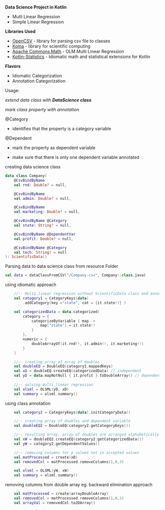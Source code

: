 **Data Science Project in Kotlin**
* Mutli Linear Regression
* Simple  Linear Regression

**Libraries Used**
* [OpenCSV](http://opencsv.sourceforge.net/) - library for parsing csv file to classes
* [Koma](https://github.com/kyonifer/koma) - library for scientific computing
* [Apache Commons Math](http://commons.apache.org/proper/commons-math/) - OLM Multi Linear Regression
* [Kotlin-Statistics](https://github.com/thomasnield/kotlin-statistics) - Idiomatic math and statistical extensions for Kotlin   

**Flavors**
* Idiomatic Categorization
* Annotation Categorization

Usage:

*extend data class with **DataScience class***

*mark class property with annotation*

@Category 
- identifies that the property is a category variable

@Dependent 
- mark the property as dependent variable

- make sure that there is only one dependent variable annotated

creating data science class
```kotlin
data class Company(
    @CsvBindByName
    val rnd: Double? = null,

    @CsvBindByName
    val admin: Double? = null,

    @CsvBindByName
    val marketing: Double? = null,

    @CsvBindByName @Category
    val state: String? = null,

    @CsvBindByName @DependentVar
    val profit: Double? = null,

    @CsvBindByName @Category
    val tech: String? = null
): ScientificData()
```

Parsing data to data science class from resource Folder
```kotlin
val data = dataClassFromCSV("/Company.csv", Company::class.java)
```

using idiomatic approach
```kotlin
    //-- Multi linear regression without ScientificData class and annotation
    val category1 = CategoryKeys(data)
        .addCategory(key ="state", cat = {it.state!!} )

    val categorizedData = data.categorized(
        category = {
            categorizeByVariable { map ->
                map["state"] = it.state!!
            }
        },
        numeric = {
            doubleArrayOf(it.rnd!!, it.admin!!, it.marketing!!)
        }
    )

    //-- creating array of array of doubles
    val doubleEQ = DoubleEQ(category1.mappedKeys)
    val xD = doubleEQ.createEQ(categorizedData) // independent
    val yD = data.mapNotNull { it.profit }.toDoubleArray() // dependent
    
    //-- solving multi linear regression
    val olsml = OLSML(yD, xD)
    val summary = olsml.summary()
```
using class annotation
```kotlin
    val category2 = CategoryKeys(data).initCategoryData()

    //-- creating array of doubles and dependent variable
    val doubleEQ2 = DoubleEQ(category2.getCategoryKeys())

    //-- resulting array, array of doubles are arranged alphabetically according to data class property name
    val xW = doubleEQ2.createEQ(category2.getCategorizedData())
    val yW = category2.getDependentValues()

    //-- removing columns for p values not in accepted values
    val matProcessed = create(xD)
    val removedCol = matProcessed.removeColumns(1,0,3)

    val olsml = OLSML(yW, xW)
    val summary = olsml.summary()
```
removing columns from double array eg. backward elimination approach
```kotlin
    val matProcessed = create(arrayDoubleArray)
    val removedCol = matProcessed.removeColumns(1,0,3)
    val arrayVal = removedCol.to2DArray()
```





